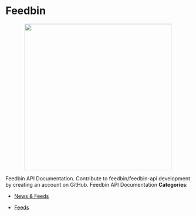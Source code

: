# Feedbin

<p align="center">
    <img width="400" src="https://raw.githubusercontent.com/awesome-apis/awesome-apis/apis/feedbin/logo_256x256.png" />
</p>


Feedbin API Documentation. Contribute to feedbin/feedbin-api development by creating an account on GitHub. Feedbin API Documentation
**Categories**:

- [News & Feeds](https://github/awesome-apis/awesome-apis#news-and-feeds)

- [Feeds](https://github/awesome-apis/awesome-apis#feeds)



